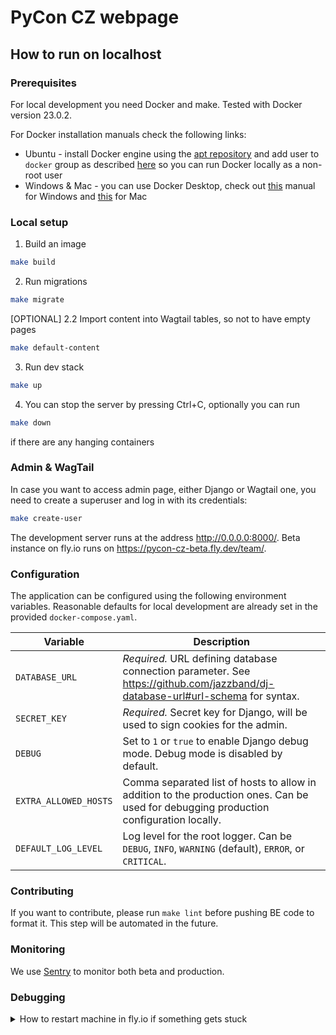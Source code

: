 # PyCon CZ webpage
## How to run on localhost

### Prerequisites
For local development you need Docker and make.
Tested with Docker version 23.0.2.

For Docker installation manuals check the following links:
* Ubuntu - install Docker engine using the [apt repository](https://docs.docker.com/engine/install/ubuntu/#install-using-the-repository) and add user to `docker` group as described [here](https://docs.docker.com/engine/install/linux-postinstall/#manage-docker-as-a-non-root-user) so you can run Docker locally as a non-root user
* Windows & Mac - you can use Docker Desktop, check out [this](https://docs.docker.com/desktop/install/windows-install/) manual for Windows and [this](https://docs.docker.com/desktop/install/mac-install/) for Mac 

### Local setup
1. Build an image
```bash
make build
```
2. Run migrations 
```bash
make migrate
```

[OPTIONAL] 2.2 Import content into Wagtail tables, so not to have empty pages
```bash
make default-content
```

3. Run dev stack
```bash
make up
```

4. You can stop the server by pressing Ctrl+C, optionally you can run 
```bash
make down 
```
if there are any hanging containers

### Admin & WagTail
In case you want to access admin page, either Django or Wagtail one, you need to create a superuser and log in with its credentials:
```bash
make create-user
```

The development server runs at the address http://0.0.0.0:8000/. Beta instance on fly.io runs on https://pycon-cz-beta.fly.dev/team/.

### Configuration

The application can be configured using the following environment variables. Reasonable defaults for local  development
are already set in the provided `docker-compose.yaml`.

| Variable              | Description                                                                                                                            |
|-----------------------|----------------------------------------------------------------------------------------------------------------------------------------|
| `DATABASE_URL`        | *Required.* URL defining database connection parameter. See https://github.com/jazzband/dj-database-url#url-schema for syntax.         |
| `SECRET_KEY`          | *Required.* Secret key for Django, will be used to sign cookies for the admin.                                                         |
| `DEBUG`               | Set to `1` or `true` to enable Django debug mode. Debug mode is disabled by default.                                                   |
| `EXTRA_ALLOWED_HOSTS` | Comma separated list of hosts to allow in addition to the production ones. Can be used for debugging production configuration locally. |
| `DEFAULT_LOG_LEVEL`   | Log level for the root logger. Can be `DEBUG`, `INFO`, `WARNING` (default), `ERROR`, or `CRITICAL`.                                    |

### Contributing
If you want to contribute, please run `make lint` before pushing BE code to format it. This step will be automated in the future.

### Monitoring
We use [Sentry](https://sentry.monitora.cz/) to monitor both beta and production.

### Debugging 
<details>
  <summary>How to restart machine in fly.io if something gets stuck</summary>

```
fly machines list --app pycon-cz-beta-db
fly machines restart machine-id --app pycon-cz-beta-db
```
</details>
